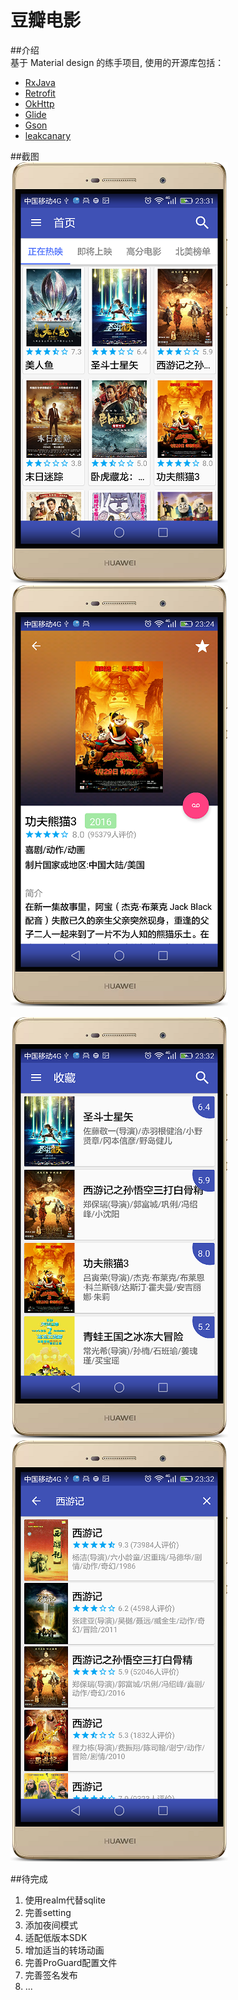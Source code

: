 # 豆瓣电影
##介绍  
基于 Material design 的练手项目, 使用的开源库包括：  
- [RxJava](https://github.com/ReactiveX/RxJava)  
- [Retrofit](https://github.com/square/retrofit)  
- [OkHttp](https://github.com/square/okhttp)  
- [Glide](https://github.com/bumptech/glide)  
- [Gson](https://github.com/google/gson)  
- [leakcanary](https://github.com/square/leakcanary)

##截图  
![mainpage](https://github.com/demonyan/douban-movie/blob/master/screenshots/mainpage.png) ![subject](https://github.com/demonyan/douban-movie/blob/master/screenshots/subject.png)  

![favorite](https://github.com/demonyan/douban-movie/blob/master/screenshots/favorite.png) ![search](https://github.com/demonyan/douban-movie/blob/master/screenshots/search.png)  

##待完成
1. 使用realm代替sqlite
2. 完善setting
3. 添加夜间模式
4. 适配低版本SDK
5. 增加适当的转场动画
5. 完善ProGuard配置文件
6. 完善签名发布
7. ...
